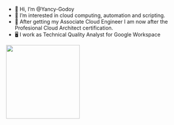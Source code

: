 - 👋 Hi, I’m @Yancy-Godoy
- 👀 I’m interested in cloud computing, automation and scripting.
- 🌱 After getting my Associate Cloud Engineer I am now after the Profesional Cloud Architect certification.
- 🖥️ I work as Technical Quality Analyst for Google Workspace 

<img src="https://templates.images.credential.net/16590187933301617801540872729153.png" width="200" height="200"/>

<!--- - 💞️ I’m looking to collaborate on ...
- 📫 How to reach me ...
--->
<!---
Yancy-Godoy/Yancy-Godoy is a ✨ special ✨ repository because its `README.md` (this file) appears on your GitHub profile.
You can click the Preview link to take a look at your changes.
--->
